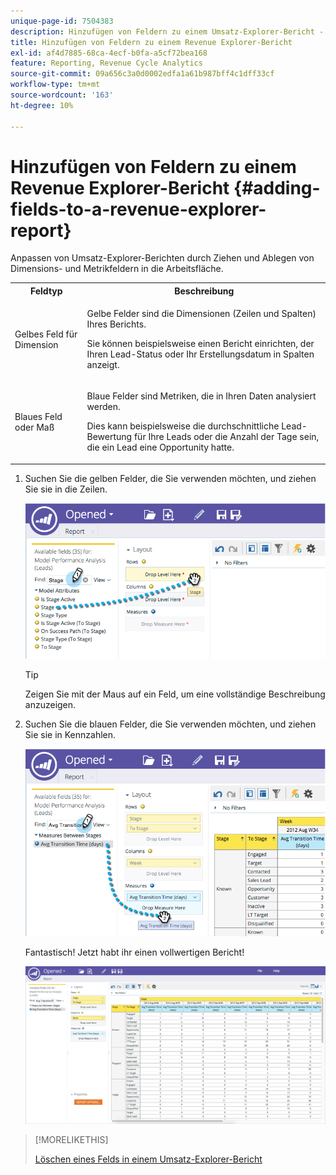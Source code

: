 ```yaml
---
unique-page-id: 7504383
description: Hinzufügen von Feldern zu einem Umsatz-Explorer-Bericht - Marketo-Dokumente - Produktdokumentation
title: Hinzufügen von Feldern zu einem Revenue Explorer-Bericht
exl-id: af4d7885-68ca-4ecf-b0fa-a5cf72bea168
feature: Reporting, Revenue Cycle Analytics
source-git-commit: 09a656c3a0d0002edfa1a61b987bff4c1dff33cf
workflow-type: tm+mt
source-wordcount: '163'
ht-degree: 10%

---
```


# Hinzufügen von Feldern zu einem Revenue Explorer-Bericht {#adding-fields-to-a-revenue-explorer-report}

Anpassen von Umsatz-Explorer-Berichten durch Ziehen und Ablegen von Dimensions- und Metrikfeldern in die Arbeitsfläche.

<table>
 <tbody>
  <tr>
   <th>Feldtyp</th>
   <th>Beschreibung</th>
  </tr>
  <tr>
   <td>Gelbes Feld für Dimension</td>
   <td><p>Gelbe Felder sind die Dimensionen (Zeilen und Spalten) Ihres Berichts.</p><p>Sie können beispielsweise einen Bericht einrichten, der Ihren Lead-Status oder Ihr Erstellungsdatum in Spalten anzeigt.</p></td>
  </tr>
  <tr>
   <td>Blaues Feld oder Maß</td>
   <td><p>Blaue Felder sind Metriken, die in Ihren Daten analysiert werden.</p><p>Dies kann beispielsweise die durchschnittliche Lead-Bewertung für Ihre Leads oder die Anzahl der Tage sein, die ein Lead eine Opportunity hatte.</p></td>
  </tr>
 </tbody>
</table>

1. Suchen Sie die gelben Felder, die Sie verwenden möchten, und ziehen Sie sie in die Zeilen.

   ![](assets/image2015-3-24-15-3a22-3a34.png)

   >[!TIP]
   >
   >Zeigen Sie mit der Maus auf ein Feld, um eine vollständige Beschreibung anzuzeigen.

1. Suchen Sie die blauen Felder, die Sie verwenden möchten, und ziehen Sie sie in Kennzahlen.

   ![](assets/image2015-3-24-15-3a53-3a5.png)

   Fantastisch! Jetzt habt ihr einen vollwertigen Bericht!

   ![](assets/image2015-3-24-15-3a55-3a7.png)

>[!MORELIKETHIS]
>
>[Löschen eines Felds in einem Umsatz-Explorer-Bericht](/help/marketo/product-docs/reporting/revenue-cycle-analytics/revenue-explorer/deleting-a-field-in-a-revenue-explorer-report.md)
